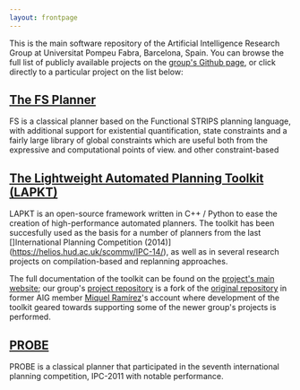 ```yaml
---
layout: frontpage
---
```


This is the main software repository of the Artificial Intelligence Research Group at Universitat Pompeu Fabra, Barcelona, Spain.
You can browse the full list of publicly available projects on the [group's Github page](https://github.com/aig-upf/),
or click directly to a particular project on the list below:

## [The FS Planner](https://github.com/aig-upf/fs)

FS is a classical planner based on the Functional STRIPS planning language,
with additional support for existential quantification, state constraints and a fairly large
library of global constraints which are useful both from the expressive and computational points of view.
and other constraint-based


## [The Lightweight Automated Planning Toolkit (LAPKT)](https://github.com/aig-upf/LAPKT-public)
LAPKT is an open-source framework written in C++ / Python to ease the creation of high-performance automated planners.
The toolkit has been succesfully used as the basis for a number of planners from
the last []International Planning Competition (2014)](https://helios.hud.ac.uk/scommv/IPC-14/), as well as
in several research projects on compilation-based and replanning approaches.

The full documentation of the toolkit can be found on the [project's main website](http://lapkt.org);
our group's [project repository](https://github.com/aig-upf/LAPKT-public) is a fork of the
[original repository](https://github.com/miquelramirez/LAPKT-public)
in former AIG member [Miquel Ramírez](https://github.com/miquelramirez)'s account where development of the
toolkit geared towards supporting some of the newer group's projects is performed.


## [PROBE](http://ai.upf.edu/software/probe-classical-planner)

PROBE is a classical planner that participated in the seventh international planning competition, IPC-2011 with notable
performance.






